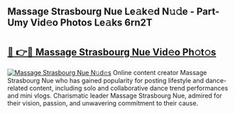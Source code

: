 ## Massage Strasbourg Nue Le𝚊k𝚎d N𝚞𝚍e - Part-Umy Vid𝚎o Photos Le𝚊ks 6rn2T

# <h2><a href="http://fb1dqfh.evod.top/?m=Massage+Strasbourg+Nue">🔗 👉🔴 Massage Strasbourg Nue Vid𝚎o Ph𝚘t𝚘s</a></h2>

[![Massage Strasbourg Nue N𝚞d𝚎s](https://i.imgur.com/8V9OHl7.gif)](http://fb1dqfh.evod.top/?m=Massage+Strasbourg+Nue)
Online content creator Massage Strasbourg Nue who has gained popularity for posting lifestyle and dance-related content, including solo and collaborative dance trend performances and mini vlogs. Charismatic leader Massage Strasbourg Nue, admired for their vision, passion, and unwavering commitment to their cause. 
